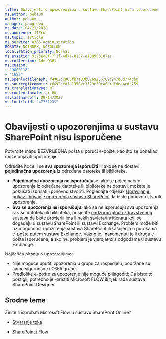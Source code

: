 ```yaml
---
title: Obavijesti o upozorenjima u sustavu SharePoint nisu isporučene
ms.author: pebaum
author: pebaum
manager: pamgreen
ms.date: 04/21/2020
ms.audience: ITPro
ms.topic: article
ms.service: o365-administration
ROBOTS: NOINDEX, NOFOLLOW
localization_priority: Normal
ms.assetid: 9225ec0f-771f-4d7a-8157-e188953107aa
ms.collection: Adm_O365
ms.custom:
- "9000118"
- "1655"
ms.openlocfilehash: f4002dc865fb7a03b07a9256709b947d6d774cb0
ms.sourcegitcommit: c6692ce0fa1358ec3529e59ca0ecdfdea4cdc759
ms.translationtype: MT
ms.contentlocale: hr-HR
ms.lasthandoff: 09/14/2020
ms.locfileid: "47751235"
---
```

# <a name="sharepoint-alert-notifications-not-delivered"></a>Obavijesti o upozorenjima u sustavu SharePoint nisu isporučene

Potvrdite mapu BEZVRIJEDNA pošta u poruci e-pošte, kao što se ponekad može pojaviti upozorenje.

Odredite hoće li se **sva upozorenja isporučiti** ili ako se ne dostavi **pojedinačna upozorenja** iz određene datoteke ili biblioteke.

- **Pojedinačna upozorenja ne isporučuju**se: ako se pojedinačno upozorenje iz određene datoteke ili biblioteke ne dostavi, možete je pokušati izbrisati i ponovno stvoriti. Pogledajte odjeljak [Upravljanje, prikaz i brisanje upozorenja sustava SharePoint](https://support.office.com/article/manage-view-or-delete-sharepoint-alerts-99dfb19c-9a90-4a8c-aba1-aa8c8afb0de2) da biste ponovno stvorili upozorenje.
- **Sva se upozorenja ne isporučuju**: ako se ne isporučuju sva upozorenja iz više datoteka ili biblioteka, posjetite [nadzornu ploču zdravstvenog](https://admin.microsoft.com/AdminPortal/Home#/servicehealth) sustava da biste provjerili ima li nekih savjeta/incidenata koji se događaju u sustavu SharePoint ili sustavu Exchange. Problem može biti uz mogućnost upozorenja sustava SharePoint ili kašnjenja u porukama e-pošte putem sustava Exchange. Važno je i napomenuti je li druga e-pošta isporučena, a ako ne, problem je vjerojatno s odgodama u sustavu Exchange.

Najčešća pitanja o upozorenjima:

- Nije moguće uputiti upozorenja u grupu za raspodjelu, podržane su samo sigurnosne i O365 grupe.
- Predloške e-pošte za upozorenje nije moguće prilagoditi; Da biste to postigli, potrebno je koristiti Microsoft FLOW ili tijek rada sustava SharePoint Designer.

## <a name="related-topics"></a>Srodne teme

Želite li isprobati Microsoft Flow u sustavu SharePoint Online?

- [Stvaranje toka](https://support.office.com/article/a9c3e03b-0654-46af-a254-20252e580d01)

- [SharePoint i Flow](https://flow.microsoft.com//blog/sharepoint-and-flow/)
